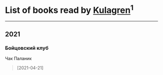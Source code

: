 # List of books read by [Kulagren](https://plus.google.com/u/0/105545318327982772463/)<sup>1</sup>
---

## 2021

### Бойцовский клуб
Чак Паланик
> [2021-04-21] 



